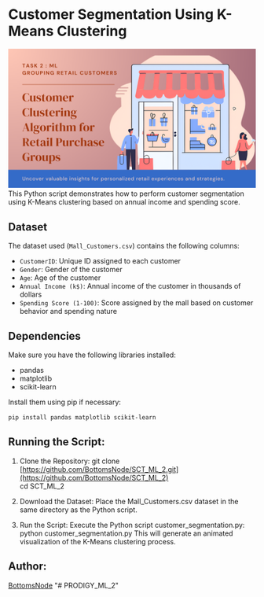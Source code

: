 # Customer Segmentation Using K-Means Clustering
![Customer Segmentation Using K-Means Clustering](https://github.com/BottomsNode/SCT_ML_2/blob/main/Task%202%20%20ML.png)
This Python script demonstrates how to perform customer segmentation using K-Means clustering based on annual income and spending score.

## Dataset

The dataset used (`Mall_Customers.csv`) contains the following columns:

- `CustomerID`: Unique ID assigned to each customer
- `Gender`: Gender of the customer
- `Age`: Age of the customer
- `Annual Income (k$)`: Annual income of the customer in thousands of dollars
- `Spending Score (1-100)`: Score assigned by the mall based on customer behavior and spending nature

## Dependencies

Make sure you have the following libraries installed:

- pandas
- matplotlib
- scikit-learn

Install them using pip if necessary:

```bash
pip install pandas matplotlib scikit-learn
```

## Running the Script:
1. Clone the Repository:
    git clone [https://github.com/BottomsNode/SCT_ML_2.git](https://github.com/BottomsNode/SCT_ML_2)<br>
    cd SCT_ML_2

2. Download the Dataset:
   Place the Mall_Customers.csv dataset in the same directory as the Python script.

3. Run the Script:
   Execute the Python script customer_segmentation.py:
   python customer_segmentation.py
This will generate an animated visualization of the K-Means clustering process.

 ## Author:
[BottomsNode](https://github.com/BottomsNode)
"# PRODIGY_ML_2" 
